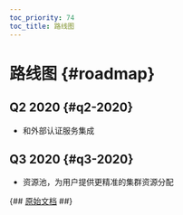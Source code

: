 ```yaml
---
toc_priority: 74
toc_title: 路线图
---
```


# 路线图 {#roadmap}

## Q2 2020 {#q2-2020}

-  和外部认证服务集成

## Q3 2020 {#q3-2020}

-   资源池，为用户提供更精准的集群资源分配

{## [原始文档](https://clickhouse.tech/docs/en/roadmap/) ##}

